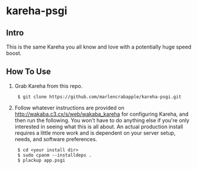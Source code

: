 kareha-psgi
===========

## Intro ##
This is the same Kareha you all know and love with a potentially huge speed boost.

## How To Use ##
1. Grab Kareha from this repo.

        $ git clone https://github.com/marlencrabapple/kareha-psgi.git

2. Follow whatever instructions are provided on http://wakaba.c3.cx/s/web/wakaba_kareha for configuring Kareha, and then run the following. You won't have to do anything else if you're only interested in seeing what this is all about. An actual production install requires a little more work and is dependent on your server setup, needs, and software preferences.

        $ cd <your install dir>
        $ sudo cpanm --installdeps .
        $ plackup app.psgi
